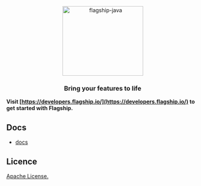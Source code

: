 <p align="center">
<img  src="https://mk0abtastybwtpirqi5t.kinstacdn.com/wp-content/uploads/picture-solutions-persona-product-flagship.jpg"  width="211"  height="182"  alt="flagship-java"  />
</p>
<h3 align="center">Bring your features to life</h3>

**Visit [https://developers.flagship.io/](https://developers.flagship.io/) to get started with Flagship.**

## Docs

- [docs](https://docs.developers.flagship.io/docs/react-v3-0-x)

## Licence

[Apache License.](https://github.com/flagship-io/flagship-react-sdk/blob/master/LICENSE)
